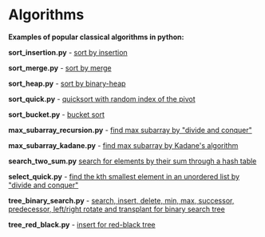 # Algorithms
**Examples of popular classical algorithms in python:**

**sort_insertion.py** - [sort by insertion](https://en.wikipedia.org/wiki/Insertion_sort)

**sort_merge.py** - [sort by merge](https://en.wikipedia.org/wiki/Merge_sort)

**sort_heap.py** - [sort by binary-heap](https://en.wikipedia.org/wiki/Heapsort)

**sort_quick.py** - [quicksort with random index of the pivot](https://en.wikipedia.org/wiki/Quicksort)

**sort_bucket.py** - [bucket sort](https://en.wikipedia.org/wiki/Bucket_sort)

**max_subarray_recursion.py** - [find max subarray by "divide and conquer"](https://www.codesdope.com/blog/article/maximum-subarray-sum-using-divide-and-conquer)

**max_subarray_kadane.py** - [find max subarray by Kadane's algorithm](https://en.wikipedia.org/wiki/Maximum_subarray_problem#Kadane's_algorithm)

**search_two_sum.py** [search for elements by their sum through a hash table](https://levelup.gitconnected.com/two-sum-interview-problem-in-python-c1d84b029d35)

**select_quick.py** - [find the kth smallest element in an unordered list by "divide and conquer"](https://en.wikipedia.org/wiki/Quickselect)

**tree_binary_search.py** - [search, insert, delete, min, max, successor, predecessor, left/right rotate and transplant for binary search tree](https://en.wikipedia.org/wiki/Binary_search_tree)

**tree_red_black.py** - [insert for red-black tree](https://en.wikipedia.org/wiki/Red%E2%80%93black_tree#History)